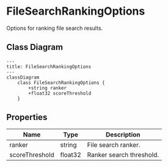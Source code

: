 # FileSearchRankingOptions

Options for ranking file search results.

## Class Diagram

```mermaid
---
title: FileSearchRankingOptions
---
classDiagram
    class FileSearchRankingOptions {
        +string ranker
        +float32 scoreThreshold
    }
```






## Properties

| Name | Type | Description |
| ---- | ---- | ----------- |
| ranker | string | File search ranker.  |
| scoreThreshold | float32 | Ranker search threshold.  |



